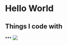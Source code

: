 <h1>Hello World</h1>

<h2>Things I code with</h2>
***
<img src="https://img.shields.io/badge/Scss-green?style=flat&logo=Sass&logoColor=CC6699"/>
